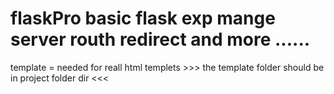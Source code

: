 # flaskPro basic flask exp  mange server routh redirect and more ...... 

template = needed for reall html templets  >>> the template folder should be in project folder dir <<<
